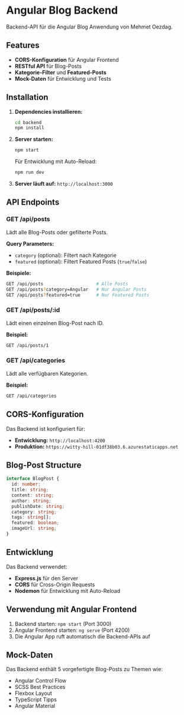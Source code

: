# Angular Blog Backend

Backend-API für die Angular Blog Anwendung von Mehmet Oezdag.

## Features

- **CORS-Konfiguration** für Angular Frontend
- **RESTful API** für Blog-Posts
- **Kategorie-Filter** und **Featured-Posts**
- **Mock-Daten** für Entwicklung und Tests

## Installation

1. **Dependencies installieren:**
   ```bash
   cd backend
   npm install
   ```

2. **Server starten:**
   ```bash
   npm start
   ```
   
   Für Entwicklung mit Auto-Reload:
   ```bash
   npm run dev
   ```

3. **Server läuft auf:** `http://localhost:3000`

## API Endpoints

### GET /api/posts
Lädt alle Blog-Posts oder gefilterte Posts.

**Query Parameters:**
- `category` (optional): Filtert nach Kategorie
- `featured` (optional): Filtert Featured Posts (`true`/`false`)

**Beispiele:**
```bash
GET /api/posts                    # Alle Posts
GET /api/posts?category=Angular   # Nur Angular Posts
GET /api/posts?featured=true      # Nur Featured Posts
```

### GET /api/posts/:id
Lädt einen einzelnen Blog-Post nach ID.

**Beispiel:**
```bash
GET /api/posts/1
```

### GET /api/categories
Lädt alle verfügbaren Kategorien.

**Beispiel:**
```bash
GET /api/categories
```

## CORS-Konfiguration

Das Backend ist konfiguriert für:
- **Entwicklung:** `http://localhost:4200`
- **Produktion:** `https://witty-hill-01df38b03.6.azurestaticapps.net`

## Blog-Post Structure

```typescript
interface BlogPost {
  id: number;
  title: string;
  content: string;
  author: string;
  publishDate: string;
  category: string;
  tags: string[];
  featured: boolean;
  imageUrl: string;
}
```

## Entwicklung

Das Backend verwendet:
- **Express.js** für den Server
- **CORS** für Cross-Origin Requests
- **Nodemon** für Entwicklung mit Auto-Reload

## Verwendung mit Angular Frontend

1. Backend starten: `npm start` (Port 3000)
2. Angular Frontend starten: `ng serve` (Port 4200)
3. Die Angular App ruft automatisch die Backend-APIs auf

## Mock-Daten

Das Backend enthält 5 vorgefertigte Blog-Posts zu Themen wie:
- Angular Control Flow
- SCSS Best Practices  
- Flexbox Layout
- TypeScript Tipps
- Angular Material 
